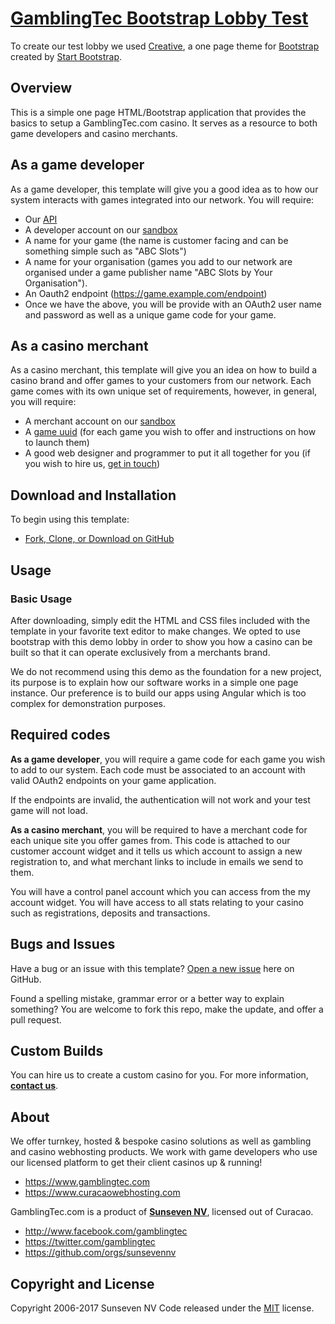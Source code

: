 # [GamblingTec Bootstrap Lobby Test](https://www.gamblingtec.com)

To create our test lobby we used [Creative](http://startbootstrap.com/template-overviews/creative/), a one page theme for
[Bootstrap](http://getbootstrap.com/) created by [Start Bootstrap](http://startbootstrap.com/).

## Overview

This is a simple one page HTML/Bootstrap application that provides the basics to setup a GamblingTec.com casino. It serves as a resource
to both game developers and casino merchants.

## As a game developer

As a game developer, this template will give you a good idea as to how our system interacts with games integrated into our network. You
will require:
* Our [API](https://docs.google.com/document/d/1_I-ffgrsLPocDhrwDLr6QI3XlmILbG0M8ntx1Mecbdw/edit?usp=sharing)
* A developer account on our [sandbox](https://sandbox.gamblingtec.com)
* A name for your game (the name is customer facing and can be something simple such as "ABC Slots")
* A name for your organisation (games you add to our network are organised under a game publisher name "ABC Slots by Your Organisation").
* An Oauth2 endpoint (https://game.example.com/endpoint)
* Once we have the above, you will be provide with an OAuth2 user name and password as well as a unique game code for your game.

## As a casino merchant

As a casino merchant, this template will give you an idea on how to build a casino brand and offer games to your customers from our network.
Each game comes with its own unique set of requirements, however, in general, you will require:
* A merchant account on our [sandbox](https://sandbox.gamblingtec.com)
* A [game uuid](https://github.com/sunsevennv/gamblingtec-code-samples/tree/master/games) (for each game you wish to offer and instructions on how to launch them)
* A good web designer and programmer to put it all together for you (if you wish to hire us, [get in touch](https://support.curacaowebhosting.com/submitticket.php))

## Download and Installation

To begin using this template:
* [Fork, Clone, or Download on GitHub](https://github.com/sunsevennv/gamblingtec-code-samples/tree/master/lobby-bootstrap)

## Usage

### Basic Usage

After downloading, simply edit the HTML and CSS files included with the template in your favorite text editor to make changes.
We opted to use bootstrap with this demo lobby in order to show you how a casino can be built so that it can operate
exclusively from a merchants brand.

We do not recommend using this demo as the foundation for a new project, its purpose is to explain how our software works in a simple one page instance.
Our preference is to build our apps using Angular which is too complex for demonstration purposes.

## Required codes

**As a game developer**, you will require a game code for each game you wish to add to our system. Each code must be associated to an account
with valid OAuth2 endpoints on your game application.

If the endpoints are invalid, the authentication will not work and your test game will not load.

**As a casino merchant**, you will be required to have a merchant code for each unique site you offer games from. This code is attached
to our customer account widget and it tells us which account to assign a new registration to, and what merchant links to
include in emails we send to them.

You will have a control panel account which you can access from the my account widget. You will have access to all stats relating to your casino such
as registrations, deposits and transactions.

## Bugs and Issues

Have a bug or an issue with this template? [Open a new issue](https://github.com/sunsevennv/gamblingtec-code-samples/issues)
here on GitHub.

Found a spelling mistake, grammar error or a better way to explain something? You are welcome to fork this repo, make the update, and offer a pull request.

## Custom Builds

You can hire us to create a custom casino for you. For more information, **[contact us](https://gtec.curacaowebhosting.com/submitticket.php)**.

## About

We offer turnkey, hosted & bespoke casino solutions as well as gambling and casino webhosting products. We work with game
developers who use our licensed platform to get their client casinos up & running!

* https://www.gamblingtec.com
* https://www.curacaowebhosting.com

GamblingTec.com is a product of **[Sunseven NV](https://www.sunseven-nv.com)**, licensed out of Curacao.

* http://www.facebook.com/gamblingtec
* https://twitter.com/gamblingtec
* https://github.com/orgs/sunsevennv

## Copyright and License

Copyright 2006-2017 Sunseven NV Code released under the [MIT](https://github.com/BlackrockDigital/startbootstrap-creative/blob/gh-pages/LICENSE) license.
